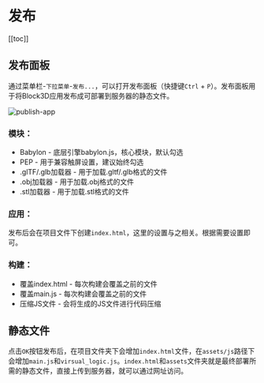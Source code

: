 # 发布

[[toc]]

## 发布面板

通过菜单栏-`下拉菜单`-`发布...`，可以打开发布面板（快捷键`Ctrl` + `P`）。发布面板用于将Block3D应用发布成可部署到服务器的静态文件。

![publish-app](https://cdn.zjbku.com/start/publish-app-2-min.jpg)

### 模块：

- Babylon - 底层引擎babylon.js，核心模块，默认勾选
- PEP - 用于兼容触屏设置，建议始终勾选
- .glTF/.glb加载器 - 用于加载.gltf/.glb格式的文件
- .obj加载器 - 用于加载.obj格式的文件
- .stl加载器 - 用于加载.stl格式的文件

### 应用：

发布后会在项目文件下创建`index.html`，这里的设置与之相关。根据需要设置即可。

### 构建：

- 覆盖index.html - 每次构建会覆盖之前的文件
- 覆盖main.js - 每次构建会覆盖之前的文件
- 压缩JS文件 - 会将生成的JS文件进行代码压缩

## 静态文件

点击`OK`按钮发布后，在项目文件夹下会增加`index.html`文件，在`assets/js`路径下会增加`main.js`和`virsual_logic.js`。`index.html`和`assets`文件夹就是最终部署所需的静态文件，直接上传到服务器，就可以通过网址访问。
